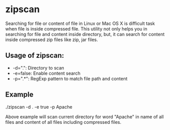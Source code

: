 # zipscan
Searching for file or content of file in Linux or Mac OS X is difficult task when file is inside compressed file. This utility not only helps you in searching for file and content inside directory, but, it can search for content inside compressed zip files like zip, jar files.

## Usage of zipscan:
*  -d=".": Directory to scan
*  -e=false: Enable content search
*  -p=".*": RegExp pattern to match file path and content

## Example
./zipscan -d . -e true -p Apache

Above example will scan current directory for word "Apache" in name of all files and content of all files including compressed files.
